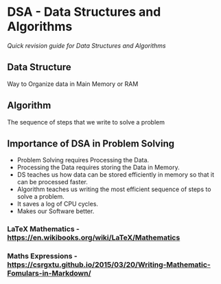 # DSA - Data Structures and Algorithms
_Quick revision guide for Data Structures and Algorithms_

## Data Structure
Way to Organize data in Main Memory or RAM

## Algorithm
The sequence of steps that we write to solve a problem

## Importance of DSA in Problem Solving
- Problem Solving requires Processing the Data.
- Processing the Data requires storing the Data in Memory.
- DS teaches us how data can be stored efficiently in memory so that it can be processed faster.
- Algorithm teaches us writing the most efficient sequence of steps to solve a problem.
- It saves a log of CPU cycles.
- Makes our Software better.


### LaTeX Mathematics - https://en.wikibooks.org/wiki/LaTeX/Mathematics
### Maths Expressions - https://csrgxtu.github.io/2015/03/20/Writing-Mathematic-Fomulars-in-Markdown/